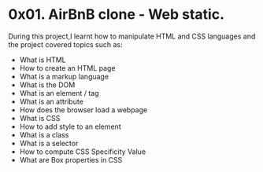 # 0x01. AirBnB clone - Web static.
During this project,I learnt how to manipulate HTML and CSS languages and the project covered topics such as:
+ What is HTML
+ How to create an HTML page
+ What is a markup language
+ What is the DOM
+ What is an element / tag
+ What is an attribute
+ How does the browser load a webpage
+ What is CSS
+ How to add style to an element
+ What is a class
+ What is a selector
+ How to compute CSS Specificity Value
+ What are Box properties in CSS

